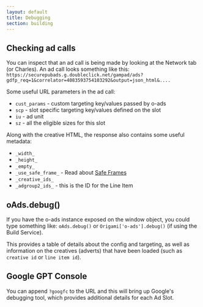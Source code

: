 ```yaml
---
layout: default
title: Debugging
section: building
---
```


## Checking ad calls

You can inspect that an ad call is being made by looking at the Network tab (or Charles). An ad call looks something like this:
`https://securepubads.g.doubleclick.net/gampad/ads?gdfp_req=1&correlator=4083593754103292&output=json_html&....`

Some useful URL parameters in the ad call:

* `cust_params` - custom targeting key/values passed by o-ads
* `scp` - slot specific targeting key/values defined on the slot
* `iu` - ad unit
* `sz` - all the eligible sizes for this slot

Along with the creative HTML, the response also contains some useful metadata:

* `_width_`
* `_height_`
* `_empty_`
* `_use_safe_frame_` - Read about [Safe Frames](https://support.google.com/dfp_premium/answer/6023110)
* `_creative_ids_`
* `_adgroup2_ids_` - this is the ID for the Line Item


## oAds.debug()

If you have the o-ads instance exposed on the window object, you could type something like:
`oAds.debug()` or `Origami['o-ads'].debug()` (if using the Build Service).

This provides a table of details about the config and targeting, as well as information on the creatives (adverts) that have been loaded (such as `creative id` or `line item id`).

## Google GPT Console

You can append `?googfc` to the URL and this will bring up Google's debugging tool, which provides additional details for each Ad Slot.
